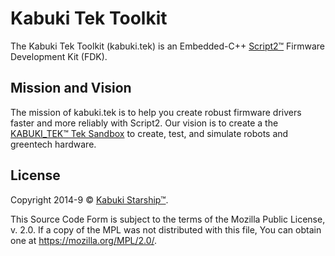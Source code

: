 # Kabuki Tek Toolkit

The Kabuki Tek Toolkit (kabuki.tek) is an Embedded-C++ [Script2™](github.com/kabuki-starship/script2) Firmware Development Kit (FDK).

## Mission and Vision

The mission of kabuki.tek is to help you create robust firmware drivers faster and more reliably with Script2. Our vision is to create a the [KABUKI_TEK™ Tek Sandbox](https://github.com/kabuki-starship/KABUKI_TEK) to create, test, and simulate robots and greentech hardware.

## License

Copyright 2014-9 © [Kabuki Starship™](https://kabukistarship.com).

This Source Code Form is subject to the terms of the Mozilla Public License, v. 2.0. If a copy of the MPL was not distributed with this file, You can obtain one at <https://mozilla.org/MPL/2.0/>.
